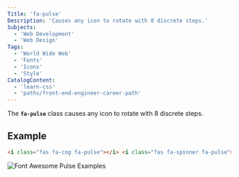 ```yaml
---
Title: 'fa-pulse'
Description: 'Causes any icon to rotate with 8 discrete steps.'
Subjects:
  - 'Web Development'
  - 'Web Design'
Tags:
  - 'World Wide Web'
  - 'Fonts'
  - 'Icons'
  - 'Style'
CatalogContent:
  - 'learn-css'
  - 'paths/front-end-engineer-career-path'
---
```


The **`fa-pulse`** class causes any icon to rotate with 8 discrete steps.

## Example

```html
<i class="fas fa-cog fa-pulse"></i> <i class="fas fa-spinner fa-pulse"></i>
```

![Font Awesome Pulse Examples](https://raw.githubusercontent.com/Codecademy/docs/main/media/font-awesome-pulse.gif)
